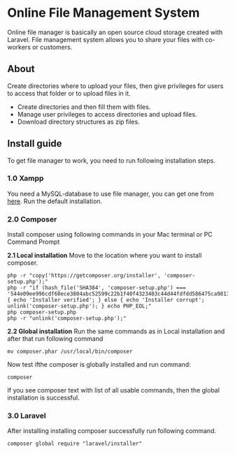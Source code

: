 # Online File Management System
Online file manager is basically an open source cloud storage created with Laravel. File management system allows you to share your files with co-workers or customers.

## About
 Create directories where to upload your files, then give privileges for users to access that folder or to upload files in it.

- Create directories and then fill them with files.
- Manage user privileges to access directories and upload files.
- Download directory structures as zip files.

## Install guide

To get file manager to work, you need to run following installation steps.

### 1.0 Xampp
You need a MySQL-database to use file manager, you can get one from [here](https://www.apachefriends.org/index.html).
Run the default installation.

### 2.0 Composer
Install composer using following commands in your Mac terminal or PC Command Prompt

**2.1 Local installation**
Move to the location where you want to install composer.
```
php -r "copy('https://getcomposer.org/installer', 'composer-setup.php');"
php -r "if (hash_file('SHA384', 'composer-setup.php') === '544e09ee996cdf60ece3804abc52599c22b1f40f4323403c44d44fdfdd586475ca9813a858088ffbc1f233e9b180f061') { echo 'Installer verified'; } else { echo 'Installer corrupt'; unlink('composer-setup.php'); } echo PHP_EOL;"
php composer-setup.php
php -r "unlink('composer-setup.php');"
```
**2.2 Global installation**
Run the same commands as in Local installation and after that run following command
```
mv composer.phar /usr/local/bin/composer
```
Now test ifthe composer is globally installed and run command:
```
composer
```
If you see composer text with list of all usable commands, then the global installation is successful.

### 3.0 Laravel
After installing installing composer successfully run following command.
```
composer global require "laravel/installer"
```
